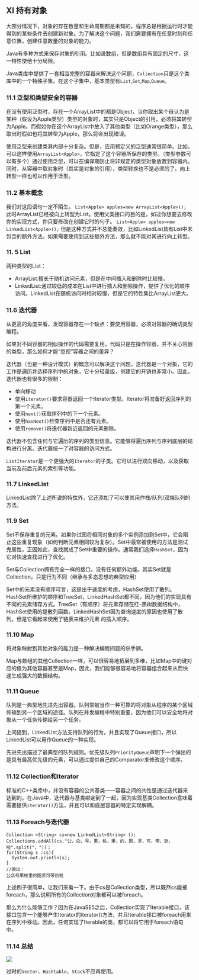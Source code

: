 ## Ⅺ 持有对象
大部分情况下，对象的存在数量和生命周期都是未知的，程序总是根据运行时才能得到的某些条件去创建新对象。为了解决这个问题，我们需要拥有在任意时刻和任意位置，创建任意数量的对象的能力。

Java有多种方式来保存对象的引用。比如说数组，但是数组具有固定的尺寸，这一特性使他十分局限。

Java类库中提供了一套相当完整的容器来解决这个问题，`Collection`只是这个类库中的一个特殊子集。在这个子集中，基本类型有`List`,`Set`,`Map`,`Queue`。

### 11.1 泛型和类型安全的容器
 在没有使用泛型时，存在一个ArrayList中的都是Object，当你取出某个自认为是某种（假设为Apple类型）类型的对象时，其实只是Object的引用，必须将其转型为Apple。而假如你在这个ArrayList中放入了其他类型（比如Orange类型），那么取出时假如也将其转型为Apple，那么将会出现错误。

使用泛型来创建类其内部十分复杂。但是，应用预定义的泛型通常很简单。比如，可以这样使用`ArrayList<Apple>`，它指定了这个容器所保存的类型。（类型参数可以有多个）通过使用泛型，可以在编译期防止将非规定的类型对象放置到容器内。同时，从容器中取对象时（其实是对象的引用），类型转换也不是必须的了。向上转型一样也可以作用于泛型。

### 11.2 基本概念
我们对这段语句一定不陌生。
`List<Apple> apples=new ArrayList<Apple>();`
此时ArrayList已经被向上转型为List。使用父类接口的目的是，如过你想要去修改你的实现方式，你只要修改在创建它时的句子。
`List<Apple> apples=new LinkedList<Apple>();`
但是这种方式并不总能奏效，比如LinkedList具有List中未包含的额外方法。如果需要使用到这些额外方法，那么就不能对其进行向上转型。

### 11. 5 List

两种类型的List：
- ArrayList:擅长于随机访问元素，但是在中间插入和删除时比较慢。
- LinkedList:通过较低的成本在List中进行插入和删除操作，提供了优化的顺序访问。LinkedList在随机访问时相对较慢，但是它的特性集比ArrayList更大。

### 11.6 迭代器
从更高的角度来看，发现容器存在一个缺点：要使用容器，必须对容器的确切类型编程。

如果对不同容器的相似操作的代码需要复用，代码只是在操作容器，并不关心容器的类型，那么如何才能“忽视”容器之间的差异？

迭代器（也是一种设计模式）的概念可以解决这个问题。迭代器是一个对象，它的工作是遍历并选择序列中的对象，它十分轻量级，创建它的开销也非常小。因此，迭代器也有很多的限制：
- 单向移动
- 使用`iterator()`要求容器返回一个Iterator类型。Iterator将准备好返回序列的第一个元素。
- 使用`next()`获取序列中的下一个元素。
- 使用`hasNext()`检查序列中是否还有元素。
- 使用`remove()`将迭代器新近返回的元素删除。

迭代器不包含任何与它遍历的序列的类型信息。它能够将遍历序列与序列底层的结构进行分离。迭代器统一了对容器的访问方式。

`ListIterator`是一个更强大的`Iterator`的子类。它可以进行双向移动，以及获取当前及前后元素的索引等功能。

### 11.7 LinkedList
LinkedList除了上述所说的特性外，它还添加了可以使其用作栈/队列/双端队列的方法。

### 11.9 Set
Set不保存重复的元素。如果你试图将相同对象的多个实例添加到Set中，它会阻止这些重复现象（如何判断元素相同较为复杂）。Set中最常被使用的方法是测试鬼属性，正因如此，查找就成了Set中重要的操作。通常我们选择`HashSet`，因为它对快速查找进行了优化。

Set与Collection拥有完全一样的接口，没有任何额外功能。其实Set就是Collection，只是行为不同（继承与多态思想的典型应用）

Set中的元素没有顺序可言，这是出于速度的考虑，HashSet使用了散列。HashSet所维护的顺序和TreeSet，LinkedHashSet都不同，因为他们的实现具有不同的元素储存方式。TreeSet（有顺序）将元素存储在红-黑树数据结构中，HashSet使用的是散列函数。LinkedHashSet因为查询速度的原因也使用了散列，但是它看起来使用了链表来维护元素 的插入顺序。

### 11.10 Map
将对象映射到其他对象的能力是一种解决编程问题的杀手锏。

Map与数组的其他Collection一样，可以很容易地拓展到多维，比如Map中的键对应的值为其他容器甚至是Map，因此，我们能够很容易地将容器组合起来从而快速生成强大的数据结构。

### 11.11 Queue
队列是一典型地先进先出容器。队列常被当作一种可靠的将对象从程序的某个区域传输到另一个区域的途径。队列在并发编程中特别重要，因为他们可以安全地将对象从一个任务传输给另一个任务。

上问提到，LinkedList方法支持队列的行为，并且实现了Queue接口，所以LinkedList可以用作Queue的一种实现。

先进先出描述了最典型的队列规则。优先级队列`PriorityQueue`声明下一个弹出的是具有最高优先级的元素，可以通过提供自己的Comparator来修改这个顺序。

### 11.12 Collection和Iterator
标准的C++类库中，并没有容器的公共基类——容器之间的共性是通过迭代器来达到的。在Java中，迭代器与基类绑定到了一起，因为实现基类Collection意味着需要提供`iterator()`方法，并且可以和底层容器的特定实现解耦。

### 11.13 Foreach与迭代器
```
Collection <String> cs=new LinkedList<String> ();
Collections.addAll(cs,"公，众，号，果，核，里，的，图，灵，可，带，劲，啦".split("，"))；
for(String s :cs){
  System.out.println(s);
}
//输出：
公众号果核里的图灵可带劲啦
```

上述例子很简单，让我们来看一下。由于cs是Collection类型，所以既然cs能被foreach，那么说明所有的Collection对象都可以被foreach。

那么为什么能够工作？因为在JavaSE5之后，Collection实现了Iterable接口，该接口包含一个能够产生Iterator的iterator()方法，并且Iterable接口被foreach用来在序列中移动。因此，任何实现了Iterable的类，都可以将它用于foreach语句中。


### 11.14 总结
  ![](https://upload-images.jianshu.io/upload_images/5889935-ce0be6a848987ed6.png?imageMogr2/auto-orient/strip%7CimageView2/2/w/1240)

过时的`Vector`、`Hashtable`、`Stack`不应再使用。